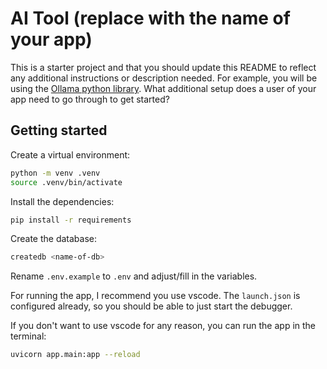 # AI Tool (replace with the name of your app)

This is a starter project and that you should update this README to reflect any additional instructions or description needed. For example, you will be using the [Ollama python library](https://github.com/ollama/ollama-python). What additional setup does a user of your app need to go through to get started?

## Getting started

Create a virtual environment:

```bash
python -m venv .venv
source .venv/bin/activate
```

Install the dependencies:

```bash
pip install -r requirements
```

Create the database:

```bash
createdb <name-of-db>
```

Rename `.env.example` to `.env` and adjust/fill in the variables.

For running the app, I recommend you use vscode. The `launch.json` is configured already, so you should be able to just start the debugger.

If you don't want to use vscode for any reason, you can run the app in the terminal:

```bash
uvicorn app.main:app --reload
```
